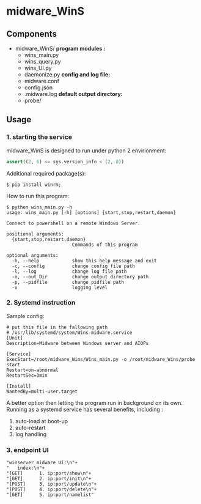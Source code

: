 # midware_WinS

## Components
- midware_WinS/
**program modules :**
    - wins_main.py
    - wins_query.py
    - wins_UI.py
    - daemonize.py
**config and log file:**
    - midware.conf
    - config.json
    - .midware.log
**default output directory:**
    - probe/

## Usage

### 1. starting the service
midware_WinS is designed to run under python 2 envirionment:
```python
assert((2, 6) <= sys.version_info < (2, 8))
```
Additional required package(s):
```shell
$ pip install winrm;
```
How to run this program:
```shell
$ python wins_main.py -h
usage: wins_main.py [-h] [options] {start,stop,restart,daemon}

Connect to powershell on a remote Windows Server.

positional arguments:
  {start,stop,restart,daemon}
                        Commands of this program

optional arguments:
  -h, --help            show this help message and exit
  -c, --config     	 	change config file path
  -l, --log         	change log file path
  -o, --out_Dir     	change output directory path
  -p, --pidfile     	change pidfile path
  -v                    logging level
```

### 2. Systemd instruction
Sample config:
```.service=
# put this file in the fallowing path
# /usr/lib/systemd/system/Wins-midware.service
[Unit]
Description=Midware between Windows server and AIOPs

[Service]
ExecStart=/root/midware_Wins/Wins_main.py -o /root/midware_Wins/probe start
Restart=on-abnormal
RestartSec=3min

[Install]
WantedBy=multi-user.target
```
A better option then letting the program run in background on its own.</br>
Running as a systemd service has several benefits, including :
1. auto-load at boot-up
2. auto-restart
3. log handling

### 3. endpoint UI

    "winserver midware UI:\n"+
    "   index:\n"+
    "[GET]      1. ip:port/show\n"+
    "[GET]      2. ip:port/init\n"+
    "[POST]     3. ip:port/update\n"+
    "[POST]     4. ip:port/delete\n"+
    "[GET]      5. ip:port/namelist"


